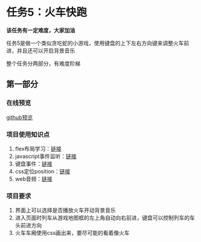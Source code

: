 # 任务5：火车快跑
**该任务有一定难度，大家加油**

任务5是做一个类似贪吃蛇的小游戏，使用键盘的上下左右方向键来调整火车前进，并且还可以开启背景音乐

整个任务分两部分，有难度阶梯
## 第一部分

### 在线预览
[github预览](https://erdong-fe.github.io/FeProject2Dong/01javascript/05.RunningTrain/demo.html)

### 项目使用知识点
1. flex布局学习：[链接](https://zhuanlan.zhihu.com/p/25303493)
2. javascript事件监听：[链接](https://developer.mozilla.org/zh-CN/docs/Web/API/EventTarget/addEventListener)
3. 键盘事件：[链接](https://developer.mozilla.org/zh-CN/docs/Web/API/KeyboardEvent)
4. css定位position：[链接](https://developer.mozilla.org/zh-CN/docs/Web/CSS/position)
5. web音频：[链接](https://developer.mozilla.org/zh-CN/docs/Web/HTML/Element/audio)

### 项目要求
1. 界面上可以选择是否播放火车开动背景音乐
2. 进入页面时列车从游戏地图框的左上角自动向右前进，键盘可以控制列车的车头前进方向
3. 火车车厢使用css画出来，要尽可能的看着像火车